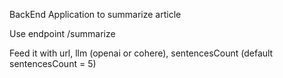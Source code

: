 BackEnd Application to summarize article

Use endpoint /summarize

Feed it with url, llm (openai or cohere), sentencesCount (default sentencesCount = 5)

